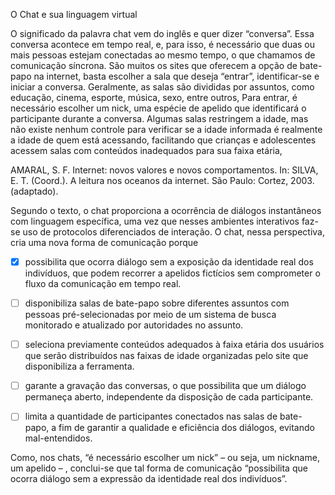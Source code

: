 

O Chat e sua linguagem virtual

O significado da palavra chat vem do inglês e quer dizer “conversa”. Essa conversa acontece em tempo real, e, para isso, é necessário que duas ou mais pessoas estejam conectadas ao mesmo tempo, o que chamamos de comunicação síncrona. São muitos os sites que oferecem a opção de bate-papo na internet, basta escolher a sala que deseja “entrar”, identificar-se e iniciar a conversa. Geralmente, as salas são divididas por assuntos, como educação, cinema, esporte, música, sexo, entre outros, Para entrar, é necessário escolher um nick, uma espécie de apelido que identificará o participante durante a conversa. Algumas salas restringem a idade, mas não existe nenhum controle para verificar se a idade informada é realmente a idade de quem está acessando, facilitando que crianças e adolescentes acessem salas com conteúdos inadequados para sua faixa etária,

AMARAL, S. F. Internet: novos valores e novos comportamentos. In: SILVA, E. T. (Coord.). A leitura nos oceanos da internet. São Paulo: Cortez, 2003. (adaptado).

Segundo o texto, o chat proporciona a ocorrência de diálogos instantâneos com linguagem específica, uma vez que nesses ambientes interativos faz-se uso de protocolos diferenciados de interação. O chat, nessa perspectiva, cria uma nova forma de comunicação porque



- [x] possibilita que ocorra diálogo sem a exposição da identidade real dos indivíduos, que podem recorrer a apelidos fictícios sem comprometer o fluxo da comunicação em tempo real.
- [ ] disponibiliza salas de bate-papo sobre diferentes assuntos com pessoas pré-selecionadas por meio de um sistema de busca monitorado e atualizado por autoridades no assunto.
- [ ] seleciona previamente conteúdos adequados à faixa etária dos usuários que serão distribuídos nas faixas de idade organizadas pelo site que disponibiliza a ferramenta.
- [ ] garante a gravação das conversas, o que possibilita que um diálogo permaneça aberto, independente da disposição de cada participante.
- [ ] limita a quantidade de participantes conectados nas salas de bate-papo, a fim de garantir a qualidade e eficiência dos diálogos, evitando mal-entendidos.


Como, nos chats, “é necessário escolher um nick” – ou seja, um nickname, um apelido – , conclui-se que tal forma de comunicação “possibilita que ocorra diálogo sem a expressão da identidade real dos indivíduos”.
